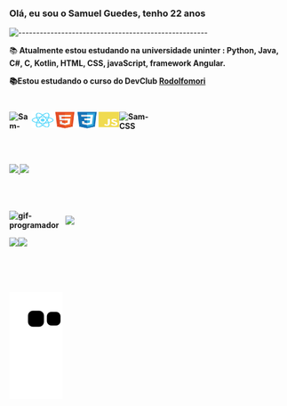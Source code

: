 ### Olá, eu sou o Samuel Guedes, tenho 22 anos
<p><img src="https://raw.githubusercontent.com/andreasbm/readme/master/assets/lines/rainbow.png" alt="-----------------------------------------------------" /></p> 

<p>📚<b> Atualmente estou estudando na universidade uninter : Python, Java, C#, C, Kotlin, HTML, CSS, javaScript, framework
  Angular.</p>

<p>📚Estou estudando o curso do DevClub <a href="https://beacons.ai/rodolfomori/: "> Rodolfomori</a></p>
<br>
<div style="display: flex; margin-top: 10px;">
    <img  alt="Sam-Python" height="30" width="40"
        src="https://cdn.jsdelivr.net/gh/devicons/devicon/icons/python/python-original.svg" />
    <img  alt="Sam-React" height="30" width="40"
            src="https://raw.githubusercontent.com/devicons/devicon/master/icons/react/react-original.svg">
    <img  alt="Sam-HTML" height="30" width="40"
            src="https://raw.githubusercontent.com/devicons/devicon/master/icons/html5/html5-original.svg">
    <img  alt="Sam-CSS" height="30" width="40"
            src="https://raw.githubusercontent.com/devicons/devicon/master/icons/css3/css3-original.svg">
            <img  alt="Sam-Js" height="28" width="38"
            src="https://raw.githubusercontent.com/devicons/devicon/master/icons/javascript/javascript-plain.svg">
    <img  alt="Sam-CSS" height="60" width="70"
            src="https://cdn.jsdelivr.net/gh/devicons/devicon/icons/nodejs/nodejs-original-wordmark.svg" />
 </div>
<br>
<br>
<div align="left" >
     <a href="https://github.com/1Samel2">
     <img height="147em"
     src="https://github-readme-stats.vercel.app/api?username=1Samel2&show_icons=true&theme=dracula&include_all_commits=true&count_private=true" />
     <img height="148em"
     src="https://github-readme-stats.vercel.app/api/top-langs/?username=1Samel2&layout=compact&langs_count=7&theme=dracula" />           
</div>
<br>
<br>
<br
<br>
<p style="display: flex;
    align-items: center;">
<img src="https://camo.githubusercontent.com/d36ea8a39e4f6ba5ffe30669fd043e042d1063e4738107fc34174b0897563242/68747470733a2f2f7374617469632e636f6c6c65637475692e636f6d2f73686f74732f333235323338352f6a6f622d6f70656e696e672d6c61726765"  width="20%"  align="right" alt="gif-programador"/>
<img src="https://raw.githubusercontent.com/andreasbm/readme/master/assets/lines/rainbow.png" width="80%" halt="-----------------------------------------------------" />
</p>    




<p style="display: flex;">
  <a href="https://www.instagram.com/samuel.9368/?r=nametag" alt="Instagram">
    <img src="https://img.shields.io/badge/-Instagram-1C1C1C?style=for-the-badge&logo=Instagram&logoColor=00FFFF&link=https://www.instagram.com/iuricode"/>
  </a>
  <a href="https://www.linkedin.com/in/samuel-guedes12/" alt="Linkedin">
    <img src="https://img.shields.io/badge/-Linkedin-1C1C1C?style=for-the-badge&logo=Linkedin&logoColor=00FFFF&link=https://www.linkedin.com/in/iuricode"/>
  </a>
</p>
    
   <br>
   <br>
   <br>
   
   
  
![Snake animation](https://github.com/1Samel2/1Samel2/blob/output/github-contribution-grid-snake.svg)
